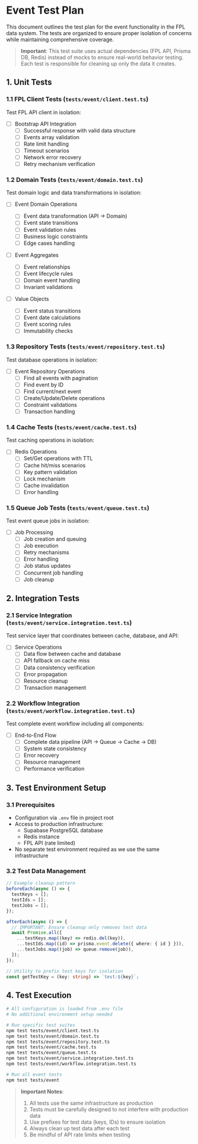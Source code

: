 # Event Test Plan

This document outlines the test plan for the event functionality in the FPL data system. The tests are organized to ensure proper isolation of concerns while maintaining comprehensive coverage.

> **Important**: This test suite uses actual dependencies (FPL API, Prisma DB, Redis) instead of mocks to ensure real-world behavior testing. Each test is responsible for cleaning up only the data it creates.

## 1. Unit Tests

### 1.1 FPL Client Tests (`tests/event/client.test.ts`)

Test FPL API client in isolation:

- [ ] Bootstrap API Integration
  - [ ] Successful response with valid data structure
  - [ ] Events array validation
  - [ ] Rate limit handling
  - [ ] Timeout scenarios
  - [ ] Network error recovery
  - [ ] Retry mechanism verification

### 1.2 Domain Tests (`tests/event/domain.test.ts`)

Test domain logic and data transformations in isolation:

- [ ] Event Domain Operations

  - [ ] Event data transformation (API → Domain)
  - [ ] Event state transitions
  - [ ] Event validation rules
  - [ ] Business logic constraints
  - [ ] Edge cases handling

- [ ] Event Aggregates

  - [ ] Event relationships
  - [ ] Event lifecycle rules
  - [ ] Domain event handling
  - [ ] Invariant validations

- [ ] Value Objects
  - [ ] Event status transitions
  - [ ] Event date calculations
  - [ ] Event scoring rules
  - [ ] Immutability checks

### 1.3 Repository Tests (`tests/event/repository.test.ts`)

Test database operations in isolation:

- [ ] Event Repository Operations
  - [ ] Find all events with pagination
  - [ ] Find event by ID
  - [ ] Find current/next event
  - [ ] Create/Update/Delete operations
  - [ ] Constraint validations
  - [ ] Transaction handling

### 1.4 Cache Tests (`tests/event/cache.test.ts`)

Test caching operations in isolation:

- [ ] Redis Operations
  - [ ] Set/Get operations with TTL
  - [ ] Cache hit/miss scenarios
  - [ ] Key pattern validation
  - [ ] Lock mechanism
  - [ ] Cache invalidation
  - [ ] Error handling

### 1.5 Queue Job Tests (`tests/event/queue.test.ts`)

Test event queue jobs in isolation:

- [ ] Job Processing
  - [ ] Job creation and queuing
  - [ ] Job execution
  - [ ] Retry mechanisms
  - [ ] Error handling
  - [ ] Job status updates
  - [ ] Concurrent job handling
  - [ ] Job cleanup

## 2. Integration Tests

### 2.1 Service Integration (`tests/event/service.integration.test.ts`)

Test service layer that coordinates between cache, database, and API:

- [ ] Service Operations
  - [ ] Data flow between cache and database
  - [ ] API fallback on cache miss
  - [ ] Data consistency verification
  - [ ] Error propagation
  - [ ] Resource cleanup
  - [ ] Transaction management

### 2.2 Workflow Integration (`tests/event/workflow.integration.test.ts`)

Test complete event workflow including all components:

- [ ] End-to-End Flow
  - [ ] Complete data pipeline (API → Queue → Cache → DB)
  - [ ] System state consistency
  - [ ] Error recovery
  - [ ] Resource management
  - [ ] Performance verification

## 3. Test Environment Setup

### 3.1 Prerequisites

- Configuration via `.env` file in project root
- Access to production infrastructure:
  - Supabase PostgreSQL database
  - Redis instance
  - FPL API (rate limited)
- No separate test environment required as we use the same infrastructure

### 3.2 Test Data Management

```typescript
// Example cleanup pattern
beforeEach(async () => {
  testKeys = [];
  testIds = [];
  testJobs = [];
});

afterEach(async () => {
  // IMPORTANT: Ensure cleanup only removes test data
  await Promise.all([
    ...testKeys.map((key) => redis.del(key)),
    ...testIds.map((id) => prisma.event.delete({ where: { id } })),
    ...testJobs.map((job) => queue.remove(job)),
  ]);
});

// Utility to prefix test keys for isolation
const getTestKey = (key: string) => `test:${key}`;
```

## 4. Test Execution

```bash
# All configuration is loaded from .env file
# No additional environment setup needed

# Run specific test suites
npm test tests/event/client.test.ts
npm test tests/event/domain.test.ts
npm test tests/event/repository.test.ts
npm test tests/event/cache.test.ts
npm test tests/event/queue.test.ts
npm test tests/event/service.integration.test.ts
npm test tests/event/workflow.integration.test.ts

# Run all event tests
npm test tests/event
```

> **Important Notes**:
>
> 1. All tests use the same infrastructure as production
> 2. Tests must be carefully designed to not interfere with production data
> 3. Use prefixes for test data (keys, IDs) to ensure isolation
> 4. Always clean up test data after each test
> 5. Be mindful of API rate limits when testing
